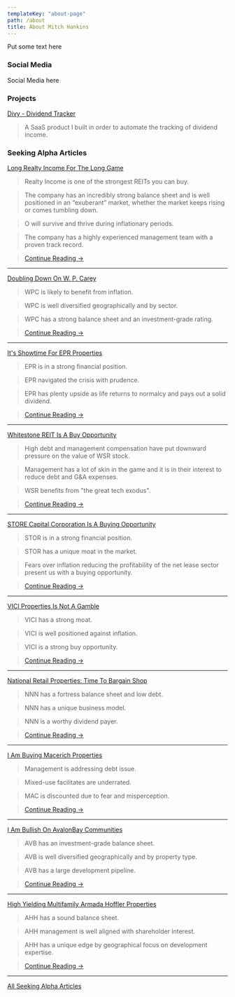 ```yaml
---
templateKey: "about-page"
path: /about
title: About Mitch Hankins
---
```


Put some text here

### Social Media

Social Media here

### Projects

<a href="https://www.divytracker.com/" target="_blank">Divy - Dividend Tracker</a>

> A SaaS product I built in order to automate the tracking of dividend income.

### Seeking Alpha Articles

<a href="https://seekingalpha.com/article/4461982-long-realty-income-for-the-long-game" target="_blank">Long Realty Income For The Long Game</a>

> Realty Income is one of the strongest REITs you can buy.

> The company has an incredibly strong balance sheet and is well positioned in an “exuberant” market, whether the market keeps rising or comes tumbling down.

> O will survive and thrive during inflationary periods.

> The company has a highly experienced management team with a proven track record.

> <a href="https://seekingalpha.com/article/4461982-long-realty-income-for-the-long-game" target="_blank">Continue Reading →</a>

---

<a href="https://seekingalpha.com/article/4466014-doubling-down-on-w-p-carey" target="_blank">Doubling Down On W. P. Carey</a>

> WPC is likely to benefit from inflation.

> WPC is well diversified geographically and by sector.

> WPC has a strong balance sheet and an investment-grade rating.

> <a href="https://seekingalpha.com/article/4466014-doubling-down-on-w-p-carey" target="_blank">Continue Reading →</a>

---

<a href="https://seekingalpha.com/article/4471078-its-showtime-for-epr-properties" target="_blank">It's Showtime For EPR Properties</a>

> EPR is in a strong financial position.

> EPR navigated the crisis with prudence.

> EPR has plenty upside as life returns to normalcy and pays out a solid dividend.

> <a href="https://seekingalpha.com/article/4471078-its-showtime-for-epr-properties" target="_blank">Continue Reading →</a>

---

<a href="https://seekingalpha.com/article/4472297-whitestone-reit-is-a-buy-opportunity" target="_blank">Whitestone REIT Is A Buy Opportunity</a>

> High debt and management compensation have put downward pressure on the value of WSR stock.

> Management has a lot of skin in the game and it is in their interest to reduce debt and G&A expenses.

> WSR benefits from "the great tech exodus".

> <a href="https://seekingalpha.com/article/4472297-whitestone-reit-is-a-buy-opportunity" target="_blank">Continue Reading →</a>

---

<a href="https://seekingalpha.com/article/4474969-store-capital-is-a-buying-opportunity" target="_blank">STORE Capital Corporation Is A Buying Opportunity</a>

> STOR is in a strong financial position.

> STOR has a unique moat in the market.

> Fears over inflation reducing the profitability of the net lease sector present us with a buying opportunity.

> <a href="https://seekingalpha.com/article/4474969-store-capital-is-a-buying-opportunity" target="_blank">Continue Reading →</a>

---

<a href="https://seekingalpha.com/article/4476098-vici-properties-is-not-a-gamble" target="_blank">VICI Properties Is Not A Gamble</a>

> VICI has a strong moat.

> VICI is well positioned against inflation.

> VICI is a strong buy opportunity.

> <a href="https://seekingalpha.com/article/4476098-vici-properties-is-not-a-gamble" target="_blank">Continue Reading →</a>

---

<a href="https://seekingalpha.com/article/4477005-national-retail-properties-time-to-bargain-shop" target="_blank">National Retail Properties: Time To Bargain Shop</a>

> NNN has a fortress balance sheet and low debt.

> NNN has a unique business model.

> NNN is a worthy dividend payer.

> <a href="https://seekingalpha.com/article/4477005-national-retail-properties-time-to-bargain-shop" target="_blank">Continue Reading →</a>

---

<a href="https://seekingalpha.com/article/4477951-i-am-buying-macerich-properties" target="_blank">I Am Buying Macerich Properties</a>

> Management is addressing debt issue.

> Mixed-use facilitates are underrated.

> MAC is discounted due to fear and misperception.

> <a href="https://seekingalpha.com/article/4477951-i-am-buying-macerich-properties" target="_blank">Continue Reading →</a>

---

<a href="https://seekingalpha.com/article/4478826-i-am-bullish-avalonbay-communities-avb-buy" target="_blank">I Am Bullish On AvalonBay Communities</a>

> AVB has an investment-grade balance sheet.

> AVB is well diversified geographically and by property type.

> AVB has a large development pipeline.

> <a href="https://seekingalpha.com/article/4478826-i-am-bullish-avalonbay-communities-avb-buy" target="_blank">Continue Reading →</a>

---

<a href="https://seekingalpha.com/article/4480241-high-yielding-multifamily-armada-hoffler-properties" target="_blank">High Yielding Multifamily Armada Hoffler Properties</a>

> AHH has a sound balance sheet.

> AHH management is well aligned with shareholder interest.

> AHH has a unique edge by geographical focus on development expertise.

> <a href="https://seekingalpha.com/article/4480241-high-yielding-multifamily-armada-hoffler-properties" target="_blank">Continue Reading →</a>

---

<a href="https://seekingalpha.com/author/mitch-hankins" target="_blank">All Seeking Alpha Articles</a>
